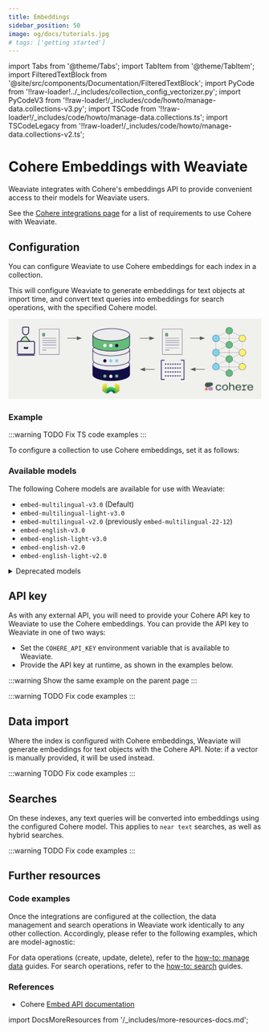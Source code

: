 ```yaml
---
title: Embeddings
sidebar_position: 50
image: og/docs/tutorials.jpg
# tags: ['getting started']
---
```


import Tabs from '@theme/Tabs';
import TabItem from '@theme/TabItem';
import FilteredTextBlock from '@site/src/components/Documentation/FilteredTextBlock';
import PyCode from '!!raw-loader!../_includes/collection_config_vectorizer.py';
import PyCodeV3 from '!!raw-loader!/_includes/code/howto/manage-data.collections-v3.py';
import TSCode from '!!raw-loader!/_includes/code/howto/manage-data.collections.ts';
import TSCodeLegacy from '!!raw-loader!/_includes/code/howto/manage-data.collections-v2.ts';

# Cohere Embeddings with Weaviate

Weaviate integrates with Cohere's embeddings API to provide convenient access to their models for Weaviate users.

See the [Cohere integrations page](./index.md#requirements) for a list of requirements to use Cohere with Weaviate.

## Configuration

You can configure Weaviate to use Cohere embeddings for each index in a collection.

This will configure Weaviate to generate embeddings for text objects at import time, and convert text queries into embeddings for search operations, with the specified Cohere model.

![Embedding integration illustration](../_includes/integration_cohere_embedding.png)

### Example

:::warning TODO
Fix TS code examples
:::

To configure a collection to use Cohere embeddings, set it as follows:

<Tabs groupId="languages">
  <TabItem value="py" label="Python (v4)">
    <FilteredTextBlock
      text={PyCode}
      startMarker="# START VectorizerCohere"
      endMarker="# END VectorizerCohere"
      language="py"
    />
  </TabItem>

  <TabItem value="js" label="JS/TS (Beta)">
    <FilteredTextBlock
      text={TSCode}
      startMarker="// START Vectorizer"
      endMarker="// END Vectorizer"
      language="ts"
    />
  </TabItem>

  <TabItem value="js2" label="JS/TS">
    <FilteredTextBlock
      text={TSCodeLegacy}
      startMarker="// START Vectorizer"
      endMarker="// END Vectorizer"
      language="ts"
    />
  </TabItem>

</Tabs>

### Available models

The following Cohere models are available for use with Weaviate:

- `embed-multilingual-v3.0` (Default)
- `embed-multilingual-light-v3.0`
- `embed-multilingual-v2.0` (previously `embed-multilingual-22-12`)
- `embed-english-v3.0`
- `embed-english-light-v3.0`
- `embed-english-v2.0`
- `embed-english-light-v2.0`

<details>
  <summary>
    Deprecated models
  </summary>

The following models are available, but deprecated:
- `multilingual-22-12`
- `large`
- `medium`
- `small`

</details>

## API key

As with any external API, you will need to provide your Cohere API key to Weaviate to use the Cohere embeddings. You can provide the API key to Weaviate in one of two ways:

- Set the `COHERE_API_KEY` environment variable that is available to Weaviate.
- Provide the API key at runtime, as shown in the examples below.

:::warning
Show the same example on the parent page
:::

:::warning TODO
Fix code examples
:::

## Data import

Where the index is configured with Cohere embeddings, Weaviate will generate embeddings for text objects with the Cohere API. Note: if a vector is manually provided, it will be used instead.

:::warning TODO
Fix code examples
:::

<Tabs groupId="languages">

 <TabItem value="py" label="Python (v4)">
    <FilteredTextBlock
      text={PyCode}
      startMarker="# START ModelProviderEndToEnd"
      endMarker="# END ModelProviderEndToEnd"
      language="py"
    />
  </TabItem>
</Tabs>

## Searches

On these indexes, any text queries will be converted into embeddings using the configured Cohere model. This applies to `near text` searches, as well as hybrid searches.

:::warning TODO
Fix code examples
:::

## Further resources

### Code examples

Once the integrations are configured at the collection, the data management and search operations in Weaviate work identically to any other collection. Accordingly, please refer to the following examples, which are model-agnostic:

For data operations (create, update, delete), refer to the [how-to: manage data](../manage-data/index.md) guides.
For search operations, refer to the [how-to: search](../search/index.md) guides.

### References

- Cohere [Embed API documentation](https://docs.cohere.com/reference/embed)

import DocsMoreResources from '/_includes/more-resources-docs.md';

<DocsMoreResources />
